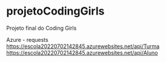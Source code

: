 # projetoCodingGirls
Projeto final do Coding Girls


Azure - requests
https://escola20220702142845.azurewebsites.net/api/Turma
https://escola20220702142845.azurewebsites.net/api/Aluno
